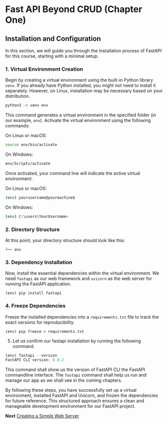 # Fast API Beyond CRUD (Chapter One)

## Installation and Configuration

In this section, we will guide you through the installation process of FastAPI for this course, starting with a minimal setup.

### 1. Virtual Environment Creation

Begin by creating a virtual environment using the built-in Python library `venv`. If you already have Python installed, you might not need to install it separately. However, on Linux, installation may be necessary based on your distribution.

```bash
python3 -m venv env
```

This command generates a virtual environment in the specified folder (in our example, `env`). Activate the virtual environment using the following commands:

On Linux or macOS:
```bash
source env/bin/activate
```

On Windows:
```bash
env/Scripts/activate
```

Once activated, your command line will indicate the active virtual environment:

On Linux or macOS:
```bash
(env) yourusername@yourmachine$
```

On Windows:
```bash
(env) C:\users\YourUsername>
```

### 2. Directory Structure
At this point, your directory structure should look like this:

```
└── env
```

### 3. Dependency Installation

Now, install the essential dependencies within the virtual environment. We need `fastapi` as our web framework and `uvicorn` as the web server for running the FastAPI application.

```console
(env) pip install fastapi
```

### 4. Freeze Dependencies

Freeze the installed dependencies into a `requirements.txt` file to track the exact versions for reproducibility.

```console
(env) pip freeze > requirements.txt
```

5. Let us confirm our fastapi installation by running the following command.
```python
(env) fastapi --version
FastAPI CLI version: 0.0.2
```
This command shall show us the version of FastAPI CLI the FastAPI commandline interface. The `fastapi` command shall help us run and manage our app as we shall see in the coming chapters.

By following these steps, you have successfully set up a virtual environment, installed FastAPI and Uvicorn, and frozen the dependencies for future reference. This structured approach ensures a clean and manageable development environment for our FastAPI project.

**Next** [Creating a Simple Web Server](./chapter2.md)